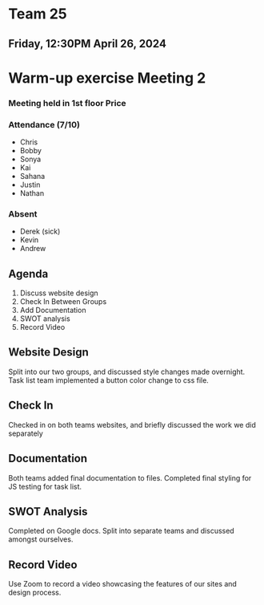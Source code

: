 # Team 25
## Friday, 12:30PM April 26, 2024

# Warm-up exercise Meeting 2
### Meeting held in 1st floor Price

### Attendance (7/10)
- Chris
- Bobby
- Sonya
- Kai
- Sahana
- Justin
- Nathan


### Absent
- Derek (sick)
- Kevin
- Andrew


## Agenda
1. Discuss website design
2. Check In Between Groups
3. Add Documentation
4. SWOT analysis
5. Record Video


## Website Design
Split into our two groups, and discussed style changes made overnight. Task list team implemented a button color change to css file.


## Check In
Checked in on both teams websites, and briefly discussed the work we did separately


## Documentation
Both teams added final documentation to files. Completed final styling for JS testing for task list.


## SWOT Analysis
Completed on Google docs. Split into separate teams and discussed amongst ourselves.


## Record Video
Use Zoom to record a video showcasing the features of our sites and design process.
